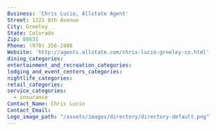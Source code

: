 ```yaml
---
Business: 'Chris Lucio, Allstate Agent'
Street: 1221 8th Avenue
City: Greeley
State: Colorado
Zip: 80631
Phone: (970) 356-2408
Website: 'http://agents.allstate.com/chris-lucio-greeley-co.html'
dining_categories:
entertainment_and_recreation_categories:
lodging_and_event_centers_categories:
nightlife_categories:
retail_categories:
service_categories:
  - insurance
Contact_Name: Chris Lucio
Contact_Email:
Logo_image_path: "/assets/images/directory/directory-default.png"
---
```



